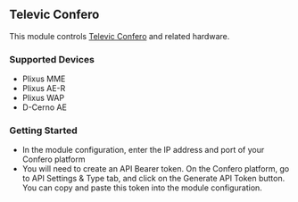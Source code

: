 ## Televic Confero

This module controls [Televic Confero](https://www.televic.com/en/conference/products/meeting-management-software/confero) and related hardware.

### Supported Devices

- Plixus MME
- Plixus AE-R
- Plixus WAP
- D-Cerno AE

### Getting Started

- In the module configuration, enter the IP address and port of your Confero platform
- You will need to create an API Bearer token. On the Confero platform, go to API Settings & Type tab, and click on the Generate API Token button. You can copy and paste this token into the module configuration.
